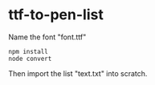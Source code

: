 # ttf-to-pen-list
Name the font "font.ttf"
```
npm install
node convert
```
Then import the list "text.txt" into scratch.
